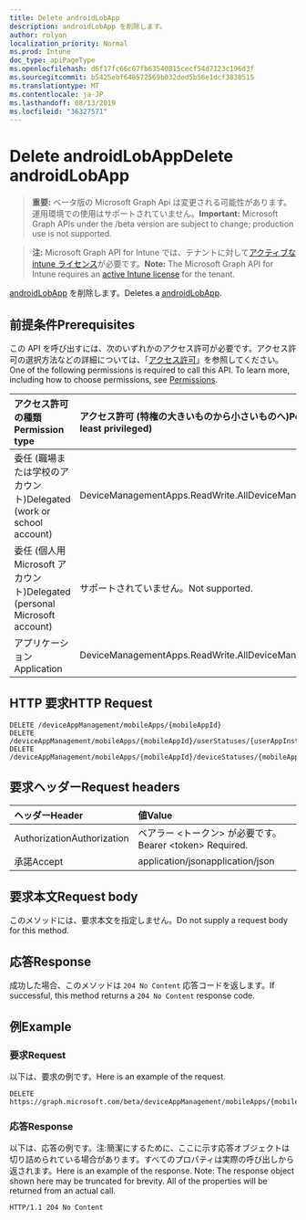 ```yaml
---
title: Delete androidLobApp
description: androidLobApp を削除します。
author: rolyon
localization_priority: Normal
ms.prod: Intune
doc_type: apiPageType
ms.openlocfilehash: d6f17fc66c67fb63540815cecf54d7123c196d3f
ms.sourcegitcommit: b5425ebf648572569b032ded5b56e1dcf3830515
ms.translationtype: MT
ms.contentlocale: ja-JP
ms.lasthandoff: 08/13/2019
ms.locfileid: "36327571"
---
```

# <a name="delete-androidlobapp"></a><span data-ttu-id="b0abf-103">Delete androidLobApp</span><span class="sxs-lookup"><span data-stu-id="b0abf-103">Delete androidLobApp</span></span>

> <span data-ttu-id="b0abf-104">**重要:** ベータ版の Microsoft Graph Api は変更される可能性があります。運用環境での使用はサポートされていません。</span><span class="sxs-lookup"><span data-stu-id="b0abf-104">**Important:** Microsoft Graph APIs under the /beta version are subject to change; production use is not supported.</span></span>

> <span data-ttu-id="b0abf-105">**注:** Microsoft Graph API for Intune では、テナントに対して[アクティブな intune ライセンス](https://go.microsoft.com/fwlink/?linkid=839381)が必要です。</span><span class="sxs-lookup"><span data-stu-id="b0abf-105">**Note:** The Microsoft Graph API for Intune requires an [active Intune license](https://go.microsoft.com/fwlink/?linkid=839381) for the tenant.</span></span>

<span data-ttu-id="b0abf-106">[androidLobApp](../resources/intune-apps-androidlobapp.md) を削除します。</span><span class="sxs-lookup"><span data-stu-id="b0abf-106">Deletes a [androidLobApp](../resources/intune-apps-androidlobapp.md).</span></span>

## <a name="prerequisites"></a><span data-ttu-id="b0abf-107">前提条件</span><span class="sxs-lookup"><span data-stu-id="b0abf-107">Prerequisites</span></span>
<span data-ttu-id="b0abf-p101">この API を呼び出すには、次のいずれかのアクセス許可が必要です。アクセス許可の選択方法などの詳細については、「[アクセス許可](/graph/permissions-reference)」を参照してください。</span><span class="sxs-lookup"><span data-stu-id="b0abf-p101">One of the following permissions is required to call this API. To learn more, including how to choose permissions, see [Permissions](/graph/permissions-reference).</span></span>

|<span data-ttu-id="b0abf-110">アクセス許可の種類</span><span class="sxs-lookup"><span data-stu-id="b0abf-110">Permission type</span></span>|<span data-ttu-id="b0abf-111">アクセス許可 (特権の大きいものから小さいものへ)</span><span class="sxs-lookup"><span data-stu-id="b0abf-111">Permissions (from most to least privileged)</span></span>|
|:---|:---|
|<span data-ttu-id="b0abf-112">委任 (職場または学校のアカウント)</span><span class="sxs-lookup"><span data-stu-id="b0abf-112">Delegated (work or school account)</span></span>|<span data-ttu-id="b0abf-113">DeviceManagementApps.ReadWrite.All</span><span class="sxs-lookup"><span data-stu-id="b0abf-113">DeviceManagementApps.ReadWrite.All</span></span>|
|<span data-ttu-id="b0abf-114">委任 (個人用 Microsoft アカウント)</span><span class="sxs-lookup"><span data-stu-id="b0abf-114">Delegated (personal Microsoft account)</span></span>|<span data-ttu-id="b0abf-115">サポートされていません。</span><span class="sxs-lookup"><span data-stu-id="b0abf-115">Not supported.</span></span>|
|<span data-ttu-id="b0abf-116">アプリケーション</span><span class="sxs-lookup"><span data-stu-id="b0abf-116">Application</span></span>|<span data-ttu-id="b0abf-117">DeviceManagementApps.ReadWrite.All</span><span class="sxs-lookup"><span data-stu-id="b0abf-117">DeviceManagementApps.ReadWrite.All</span></span>|

## <a name="http-request"></a><span data-ttu-id="b0abf-118">HTTP 要求</span><span class="sxs-lookup"><span data-stu-id="b0abf-118">HTTP Request</span></span>
<!-- {
  "blockType": "ignored"
}
-->
``` http
DELETE /deviceAppManagement/mobileApps/{mobileAppId}
DELETE /deviceAppManagement/mobileApps/{mobileAppId}/userStatuses/{userAppInstallStatusId}/app
DELETE /deviceAppManagement/mobileApps/{mobileAppId}/deviceStatuses/{mobileAppInstallStatusId}/app
```

## <a name="request-headers"></a><span data-ttu-id="b0abf-119">要求ヘッダー</span><span class="sxs-lookup"><span data-stu-id="b0abf-119">Request headers</span></span>
|<span data-ttu-id="b0abf-120">ヘッダー</span><span class="sxs-lookup"><span data-stu-id="b0abf-120">Header</span></span>|<span data-ttu-id="b0abf-121">値</span><span class="sxs-lookup"><span data-stu-id="b0abf-121">Value</span></span>|
|:---|:---|
|<span data-ttu-id="b0abf-122">Authorization</span><span class="sxs-lookup"><span data-stu-id="b0abf-122">Authorization</span></span>|<span data-ttu-id="b0abf-123">ベアラー &lt;トークン&gt; が必要です。</span><span class="sxs-lookup"><span data-stu-id="b0abf-123">Bearer &lt;token&gt; Required.</span></span>|
|<span data-ttu-id="b0abf-124">承諾</span><span class="sxs-lookup"><span data-stu-id="b0abf-124">Accept</span></span>|<span data-ttu-id="b0abf-125">application/json</span><span class="sxs-lookup"><span data-stu-id="b0abf-125">application/json</span></span>|

## <a name="request-body"></a><span data-ttu-id="b0abf-126">要求本文</span><span class="sxs-lookup"><span data-stu-id="b0abf-126">Request body</span></span>
<span data-ttu-id="b0abf-127">このメソッドには、要求本文を指定しません。</span><span class="sxs-lookup"><span data-stu-id="b0abf-127">Do not supply a request body for this method.</span></span>

## <a name="response"></a><span data-ttu-id="b0abf-128">応答</span><span class="sxs-lookup"><span data-stu-id="b0abf-128">Response</span></span>
<span data-ttu-id="b0abf-129">成功した場合、このメソッドは `204 No Content` 応答コードを返します。</span><span class="sxs-lookup"><span data-stu-id="b0abf-129">If successful, this method returns a `204 No Content` response code.</span></span>

## <a name="example"></a><span data-ttu-id="b0abf-130">例</span><span class="sxs-lookup"><span data-stu-id="b0abf-130">Example</span></span>

### <a name="request"></a><span data-ttu-id="b0abf-131">要求</span><span class="sxs-lookup"><span data-stu-id="b0abf-131">Request</span></span>
<span data-ttu-id="b0abf-132">以下は、要求の例です。</span><span class="sxs-lookup"><span data-stu-id="b0abf-132">Here is an example of the request.</span></span>
``` http
DELETE https://graph.microsoft.com/beta/deviceAppManagement/mobileApps/{mobileAppId}
```

### <a name="response"></a><span data-ttu-id="b0abf-133">応答</span><span class="sxs-lookup"><span data-stu-id="b0abf-133">Response</span></span>
<span data-ttu-id="b0abf-p102">以下は、応答の例です。注:簡潔にするために、ここに示す応答オブジェクトは切り詰められている場合があります。すべてのプロパティは実際の呼び出しから返されます。</span><span class="sxs-lookup"><span data-stu-id="b0abf-p102">Here is an example of the response. Note: The response object shown here may be truncated for brevity. All of the properties will be returned from an actual call.</span></span>
``` http
HTTP/1.1 204 No Content
```






